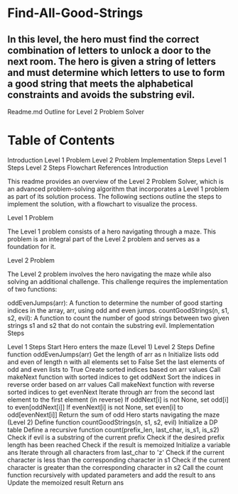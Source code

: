 # Find-All-Good-Strings
In this level, the hero must find the correct combination of letters to unlock a door to the next room. The hero is given a string of letters and must determine which letters to use to form a good string that meets the alphabetical constraints and avoids the substring evil.
--------------------------
Readme.md Outline for Level 2 Problem Solver

# Table of Contents

Introduction
Level 1 Problem
Level 2 Problem
Implementation Steps
Level 1 Steps
Level 2 Steps
Flowchart
References
Introduction

This readme provides an overview of the Level 2 Problem Solver, which is an advanced problem-solving algorithm that incorporates a Level 1 problem as part of its solution process. The following sections outline the steps to implement the solution, with a flowchart to visualize the process.

Level 1 Problem

The Level 1 problem consists of a hero navigating through a maze. This problem is an integral part of the Level 2 problem and serves as a foundation for it.

Level 2 Problem

The Level 2 problem involves the hero navigating the maze while also solving an additional challenge. This challenge requires the implementation of two functions:

oddEvenJumps(arr): A function to determine the number of good starting indices in the array, arr, using odd and even jumps.
countGoodStrings(n, s1, s2, evil): A function to count the number of good strings between two given strings s1 and s2 that do not contain the substring evil.
Implementation Steps

Level 1 Steps
Start
Hero enters the maze (Level 1)
Level 2 Steps
Define function oddEvenJumps(arr)
Get the length of arr as n
Initialize lists odd and even of length n with all elements set to False
Set the last elements of odd and even lists to True
Create sorted indices based on arr values
Call makeNext function with sorted indices to get oddNext
Sort the indices in reverse order based on arr values
Call makeNext function with reverse sorted indices to get evenNext
Iterate through arr from the second last element to the first element (in reverse)
If oddNext[i] is not None, set odd[i] to even[oddNext[i]]
If evenNext[i] is not None, set even[i] to odd[evenNext[i]]
Return the sum of odd
Hero starts navigating the maze (Level 2)
Define function countGoodStrings(n, s1, s2, evil)
Initialize a DP table
Define a recursive function count(prefix_len, last_char, is_s1, is_s2)
Check if evil is a substring of the current prefix
Check if the desired prefix length has been reached
Check if the result is memoized
Initialize a variable ans
Iterate through all characters from last_char to 'z'
Check if the current character is less than the corresponding character in s1
Check if the current character is greater than the corresponding character in s2
Call the count function recursively with updated parameters and add the result to ans
Update the memoized result
Return ans
